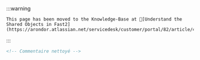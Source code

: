 :::warning

    This page has been moved to the Knowledge-Base at 🔗[Understand the Shared Objects in Fast2](https://arondor.atlassian.net/servicedesk/customer/portal/82/article/4188307457)
:::
```xml
<!-- Commentaire nettoyé -->
```
